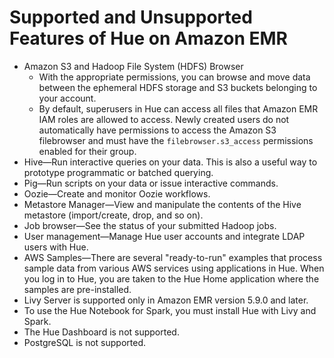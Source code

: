 # Supported and Unsupported Features of Hue on Amazon EMR<a name="emr-hue-supported-features"></a>
+ Amazon S3 and Hadoop File System \(HDFS\) Browser
  + With the appropriate permissions, you can browse and move data between the ephemeral HDFS storage and S3 buckets belonging to your account\. 
  + By default, superusers in Hue can access all files that Amazon EMR IAM roles are allowed to access\. Newly created users do not automatically have permissions to access the Amazon S3 filebrowser and must have the `filebrowser.s3_access` permissions enabled for their group\.
+ Hive—Run interactive queries on your data\. This is also a useful way to prototype programmatic or batched querying\.
+ Pig—Run scripts on your data or issue interactive commands\.
+ Oozie—Create and monitor Oozie workflows\.
+ Metastore Manager—View and manipulate the contents of the Hive metastore \(import/create, drop, and so on\)\. 
+ Job browser—See the status of your submitted Hadoop jobs\.
+ User management—Manage Hue user accounts and integrate LDAP users with Hue\.
+ AWS Samples—There are several "ready\-to\-run" examples that process sample data from various AWS services using applications in Hue\. When you log in to Hue, you are taken to the Hue Home application where the samples are pre\-installed\.
+ Livy Server is supported only in Amazon EMR version 5\.9\.0 and later\.
+ To use the Hue Notebook for Spark, you must install Hue with Livy and Spark\.
+ The Hue Dashboard is not supported\.
+ PostgreSQL is not supported\.